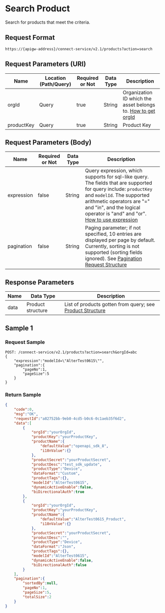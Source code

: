 # Search Product



 Search for products that meet the criteria.

## Request Format

```
https://{apigw-address}/connect-service/v2.1/products?action=search
```

## Request Parameters (URI)

| Name | Location (Path/Query) | Required or Not | Data Type | Description |
|---------------|------------------|----------|-----------|--------------|
| orgId         | Query            | true     | String    | Organization ID which the asset belongs to. [How to get orgId](/docs/api/en/latest/api_faqs#how-to-get-organization-id-orgid-orgid)                |
| productKey        | Query            | true    | String    | Product Key|


## Request Parameters (Body)

| Name            | Required or Not | Data Type | Description |
|-------------------|----------|-----------|--------------|
| expression         | false    | String   | Query expression, which supports for sql-like query. The fields that are supported for query include: `productKey` and `modelId`. The supported arithmetic operators are "=" and "in", and the logical operator is "and" and "or". [How to use expression](/docs/api/en/latest/api_faqs.html#how-to-use-expression)|
| pagination     | false     | String   | Paging parameter; if not specified, 10 entries are displayed per page by default. Currently, sorting is not supported (sorting fields ignored). See [Pagination Request Structure](/docs/api/en/latest/overview.html#pagination-request-structure) |


## Response Parameters

| Name | Data Type | Description |
|-------------|-----------------------------------|-----------------------------|
| data| Product structure                           | List of products gotten from query; see [Product Structure](/docs/api/en/latest/connect/get_product.html#product-productstruc)                |




## Sample 1

### Request Sample

```
POST: /connect-service/v2.1/products?action=search&orgId=abc 
{
	"expression":"modelId=\"AlterTest0615\"",
	"pagination":{
		"pageNo":1,
		"pageSize":5
	}
}
```

### Return Sample

```json
{
	"code":0,
	"msg":"OK",
	"requestId":"a82752bb-9eb0-4cd5-b0c6-0c1aeb35f6d2",
	"data":[
		{
			"orgId":"yourOrgId",
			"productKey":"yourProductKey",
			"productName":{
				"defaultValue":"openapi_sdk_8",
				"i18nValue":{}
			},
			"productSecret":"yourProductSecret",
			"productDesc":"test_sdk_update",
			"productType":"Device",
			"dataFormat":"Custom",
			"productTags":{},
			"modelId":"AlterTest0615",
			"dynamicActiveEnable":false,
			"biDirectionalAuth":true
		},
		{
			"orgId":"yourOrgId",
			"productKey":"yourProductKey",
			"productName":{
				"defaultValue":"AlterTest0615_Product",
				"i18nValue":{}
			},
			"productSecret":"yourProductSecret",
			"productDesc":"",
			"productType":"Device",
			"dataFormat":"Json",
			"productTags":{},
			"modelId":"AlterTest0615",
			"dynamicActiveEnable":false,
			"biDirectionalAuth":false
		}
	],
	"pagination":{
		"sortedBy":null,
		"pageNo":1,
		"pageSize":5,
		"totalSize":2
	}
}
```

